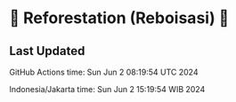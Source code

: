 
# 🌳 Reforestation (Reboisasi) 🌲

## Last Updated

GitHub Actions time: Sun Jun  2 08:19:54 UTC 2024

Indonesia/Jakarta time: Sun Jun  2 15:19:54 WIB 2024

